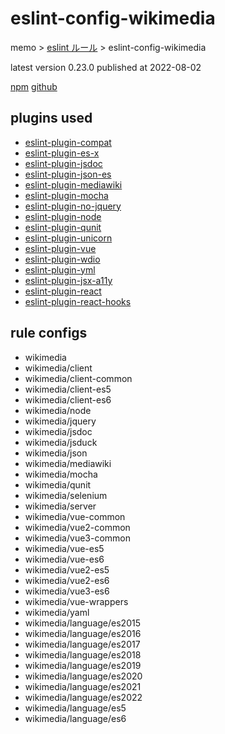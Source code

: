 # eslint-config-wikimedia

memo > [eslint ルール](../index.md) > eslint-config-wikimedia

latest version 0.23.0 published at 2022-08-02

[npm](https://www.npmjs.com/package/eslint-config-wikimedia)
[github](https://github.com/wikimedia/eslint-config-wikimedia)

## plugins used

- [eslint-plugin-compat](../eslint-plugin/compat.md)
- [eslint-plugin-es-x](../eslint-plugin/es-x.md)
- [eslint-plugin-jsdoc](../eslint-plugin/jsdoc.md)
- [eslint-plugin-json-es](../eslint-plugin/json-es.md)
- [eslint-plugin-mediawiki](../eslint-plugin/mediawiki.md)
- [eslint-plugin-mocha](../eslint-plugin/mocha.md)
- [eslint-plugin-no-jquery](../eslint-plugin/no-jquery.md)
- [eslint-plugin-node](../eslint-plugin/node.md)
- [eslint-plugin-qunit](../eslint-plugin/qunit.md)
- [eslint-plugin-unicorn](../eslint-plugin/unicorn.md)
- [eslint-plugin-vue](../eslint-plugin/vue.md)
- [eslint-plugin-wdio](../eslint-plugin/wdio.md)
- [eslint-plugin-yml](../eslint-plugin/yml.md)
- [eslint-plugin-jsx-a11y](../eslint-plugin/jsx-a11y.md)
- [eslint-plugin-react](../eslint-plugin/react.md)
- [eslint-plugin-react-hooks](../eslint-plugin/react-hooks.md)

## rule configs

- wikimedia
- wikimedia/client
- wikimedia/client-common
- wikimedia/client-es5
- wikimedia/client-es6
- wikimedia/node
- wikimedia/jquery
- wikimedia/jsdoc
- wikimedia/jsduck
- wikimedia/json
- wikimedia/mediawiki
- wikimedia/mocha
- wikimedia/qunit
- wikimedia/selenium
- wikimedia/server
- wikimedia/vue-common
- wikimedia/vue2-common
- wikimedia/vue3-common
- wikimedia/vue-es5
- wikimedia/vue-es6
- wikimedia/vue2-es5
- wikimedia/vue2-es6
- wikimedia/vue3-es6
- wikimedia/vue-wrappers
- wikimedia/yaml
- wikimedia/language/es2015
- wikimedia/language/es2016
- wikimedia/language/es2017
- wikimedia/language/es2018
- wikimedia/language/es2019
- wikimedia/language/es2020
- wikimedia/language/es2021
- wikimedia/language/es2022
- wikimedia/language/es5
- wikimedia/language/es6
